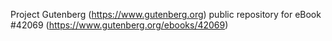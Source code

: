 Project Gutenberg (https://www.gutenberg.org) public repository for eBook #42069 (https://www.gutenberg.org/ebooks/42069)
